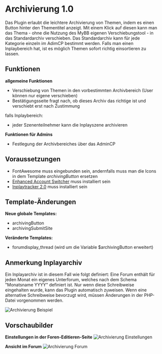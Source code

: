 # Archivierung 1.0
Das Plugin erlaubt die leichtere Archivierung von Themen, indem es einen Button hinter den Thementitel anzeigt. Mit einem Klick auf diesen kann man das Thema - ohne die Nutzung des MyBB eigenen Verschiebungstool - in das Standardarchiv verschieben. Das Standardarchiv kann für jede Kategorie einzeln im AdimCP bestimmt werden. Falls man einen Inplaybereich hat, ist es möglich Themen sofort richtig einsortieren zu lassen. 

## Funktionen
__allgemeine Funktionen__
* Verschiebung von Themen in den vorbestimmten Archivbereich (User können nur eigene verschieben)
* Bestätigungsseite fragt nach, ob dieses Archiv das richtige ist und verschiebt erst nach Zustimmung

falls Inplaybereich:
* jeder Szenenteilnehmer kann die Inplayszene archivieren

__Funktionen für Admins__
* Festlegung der Archivbereiches über das AdminCP

## Voraussetzungen
* FontAwesome muss eingebunden sein, andernfalls muss man die Icons in dem Template _archivingButton_ ersetzen
* [Enhanced Account Switcher](http://doylecc.altervista.org/bb/downloads.php?dlid=26&cat=2) muss installiert sein 
* [Inplaytracker 2.0](https://github.com/its-sparks-fly/Inplaytracker-2.0) muss installiert sein

## Template-Änderungen
__Neue globale Templates:__
* archivingButton
* archivingSubmitSite

__Veränderte Templates:__
* forumdisplay_thread (wird um die Variable $archivingButton erweitert)

## Anmerkung Inplayarchiv
Ein Inplayarchiv ist in diesem Fall wie folgt definiert: Eine Forum enthält für jeden Monat ein eigenes Unterforum, welches nach dem Schema "Monatsname YYYY" definiert ist. Nur wenn diese Schreibweise eingehalten wurde, kann das Plugin automatisch zuweisen. Wenn eine alternative Schreibweise bevorzugt wird, müssen Änderungen in der PHP-Datei vorgenommen werden.

![Archivierung Beispiel](https://aheartforspinach.de/upload/plugins/archiving_example.png)

## Vorschaubilder
__Einstellungen in der Foren-Editieren-Seite__
![Archivierung Einstellungen](https://aheartforspinach.de/upload/plugins/archiving_settings.png)

__Ansicht im Forum__
![Archivierung Forum](https://aheartforspinach.de/upload/plugins/archiving_forum.png)
